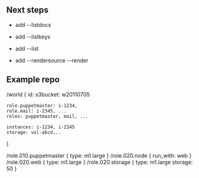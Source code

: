 ## Next steps

- add --listdocs
- add --listkeys <doc>
- add --list <doc>

- add --rendersource <doc> --render <tmpl>

## Example repo

/world
  {
    id: <bla>
    s3bucket: w20110705

    role.puppetmaster: i-1234,
    role.mail: i-2345, ...
    roles: puppetmaster, mail, ...

    instances: i-1234, i-2345
    storage: vol-abcd,..
  }

/role.010.puppetmaster
  {
    type: m1.large
  }
/role.020.node
  {
    run_with: web
  }
/role.020.web
  {
    type: m1.large
  }
/role.020.storage
  {
    type: m1.large
    storage: 50
  }

